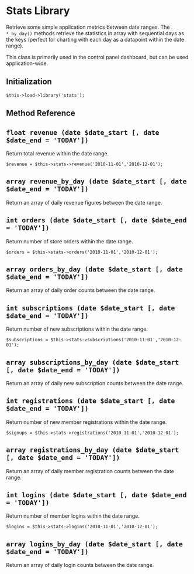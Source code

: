 # Stats Library

Retrieve some simple application metrics between date ranges.  The `*_by_day()` methods retrieve the statistics in array with sequential days as the keys (perfect for charting with each day as a datapoint within the date range).

This class is primarily used in the control panel dashboard, but can be used application-wide.

## Initialization

```
$this->load->library('stats');
```

## Method Reference

## `float revenue (date $date_start [, date $date_end = 'TODAY'])`

Return total revenue within the date range.

```
$revenue = $this->stats->revenue('2010-11-01','2010-12-01');
```

## `array revenue_by_day (date $date_start [, date $date_end = 'TODAY'])`

Return an array of daily revenue figures between the date range.

## `int orders (date $date_start [, date $date_end = 'TODAY'])`

Return number of store orders within the date range.

```
$orders = $this->stats->orders('2010-11-01','2010-12-01');
```

## `array orders_by_day (date $date_start [, date $date_end = 'TODAY'])`

Return an array of daily order counts between the date range.

## `int subscriptions (date $date_start [, date $date_end = 'TODAY'])`

Return number of new subscriptions within the date range.

```
$subscriptions = $this->stats->subscriptions('2010-11-01','2010-12-01');
```

## `array subscriptions_by_day (date $date_start [, date $date_end = 'TODAY'])`

Return an array of daily new subscription counts between the date range.

## `int registrations (date $date_start [, date $date_end = 'TODAY'])`

Return number of new member registrations within the date range.

```
$signups = $this->stats->registrations('2010-11-01','2010-12-01');
```

## `array registrations_by_day (date $date_start [, date $date_end = 'TODAY'])`

Return an array of daily member registration counts between the date range.

## `int logins (date $date_start [, date $date_end = 'TODAY'])`

Return number of member logins within the date range.

```
$logins = $this->stats->logins('2010-11-01','2010-12-01');
```

## `array logins_by_day (date $date_start [, date $date_end = 'TODAY'])`

Return an array of daily login counts between the date range.